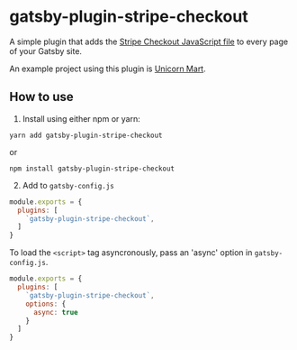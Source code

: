 # gatsby-plugin-stripe-checkout

A simple plugin that adds the [Stripe Checkout JavaScript file](https://stripe.com/docs/checkout#integration-custom) to every page of your Gatsby site.

An example project using this plugin is [Unicorn Mart](https://unicorn-mart.netlify.com).

## How to use

1. Install using either npm or yarn:

```
yarn add gatsby-plugin-stripe-checkout
```

or

```
npm install gatsby-plugin-stripe-checkout
```

2. Add to ```gatsby-config.js```

```javascript
module.exports = {
  plugins: [
    `gatsby-plugin-stripe-checkout`,
  ]
}
```

To load the `<script>` tag asyncronously, pass an 'async' option in `gatsby-config.js`.

```javascript
module.exports = {
  plugins: [
    `gatsby-plugin-stripe-checkout`,
    options: {
      async: true
    }
  ]
}
```